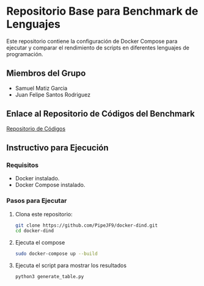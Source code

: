 # Repositorio Base para Benchmark de Lenguajes

Este repositorio contiene la configuración de Docker Compose para ejecutar y comparar el rendimiento de scripts en diferentes lenguajes de programación.

## Miembros del Grupo
- Samuel Matiz Garcia
- Juan Felipe Santos Rodriguez

## Enlace al Repositorio de Códigos del Benchmark
[Repositorio de Códigos](https://github.com/PipeJF9/benchmark.git)

## Instructivo para Ejecución

### Requisitos
- Docker instalado.
- Docker Compose instalado.

### Pasos para Ejecutar

1. Clona este repositorio:
   ```bash
   git clone https://github.com/PipeJF9/docker-dind.git
   cd docker-dind

2. Ejecuta el compose
    ```bash
    sudo docker-compose up --build

3. Ejecuta el script para mostrar los resultados
    ```bash
    python3 generate_table.py